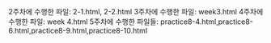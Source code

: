 2주차에 수행한 파일: 2-1.html, 2-2.html
3주차에 수행한 파일: week3.html
4주차에 수행한 파일: week 4.html
5주차에 수행한 파일들: practice8-4.html,practice8-6.html,practice8-9.html,practice8-10.html
